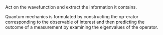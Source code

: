 Act on the wavefunction and extract the information it contains.

Quantum mechanics is formulated by constructing the op-erator corresponding to the observable of interest and then predicting the outcome of a measurement by examining the eigenvalues of the operator.